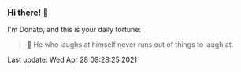 ### Hi there! 👋 

I'm Donato, and this is your daily fortune:

> 🥠 He who laughs at himself never runs out of things to laugh at.

Last update: Wed Apr 28 09:28:25 2021